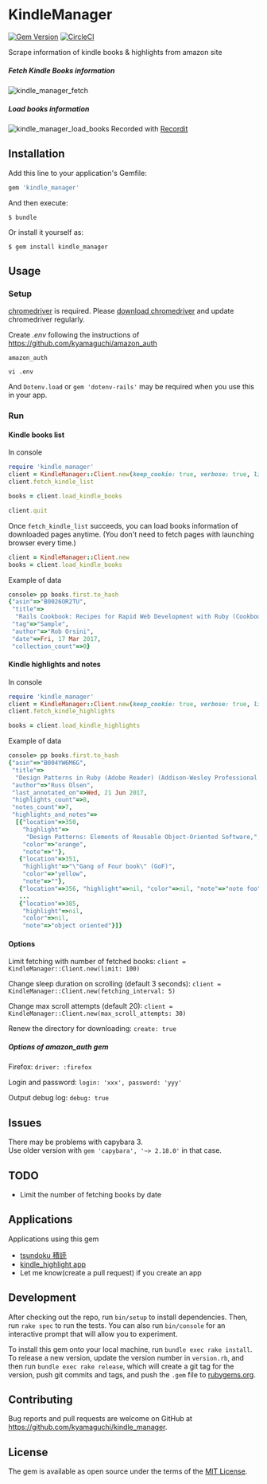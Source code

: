 # KindleManager

[![Gem Version](https://badge.fury.io/rb/kindle_manager.svg)](https://badge.fury.io/rb/kindle_manager)
[![CircleCI](https://circleci.com/gh/kyamaguchi/kindle_manager.svg?style=svg)](https://circleci.com/gh/kyamaguchi/kindle_manager)

Scrape information of kindle books & highlights from amazon site

##### Fetch Kindle Books information

![kindle_manager_fetch](https://cloud.githubusercontent.com/assets/275284/25068993/e3792780-22ae-11e7-9040-3a91d6b3dd08.gif)

##### Load books information

![kindle_manager_load_books](https://cloud.githubusercontent.com/assets/275284/25068999/139b3994-22af-11e7-9e57-3cd217fa82eb.gif)
Recorded with [Recordit](http://recordit.co/)

## Installation

Add this line to your application's Gemfile:

```ruby
gem 'kindle_manager'
```

And then execute:

    $ bundle

Or install it yourself as:

    $ gem install kindle_manager

## Usage

### Setup

[chromedriver](https://sites.google.com/chromium.org/driver/) is required. Please [download chromedriver](https://chromedriver.storage.googleapis.com/index.html) and update chromedriver regularly.  

Create _.env_ following the instructions of https://github.com/kyamaguchi/amazon_auth

```
amazon_auth

vi .env
```

And `Dotenv.load` or `gem 'dotenv-rails'` may be required when you use this in your app.

### Run

#### Kindle books list

In console

```ruby
require 'kindle_manager'
client = KindleManager::Client.new(keep_cookie: true, verbose: true, limit: 1000)
client.fetch_kindle_list

books = client.load_kindle_books

client.quit
```

Once `fetch_kindle_list` succeeds, you can load books information of downloaded pages anytime.
(You don't need to fetch pages with launching browser every time.)

```ruby
client = KindleManager::Client.new
books = client.load_kindle_books
```

Example of data

```ruby
console> pp books.first.to_hash
{"asin"=>"B0026OR2TU",
 "title"=>
  "Rails Cookbook: Recipes for Rapid Web Development with Ruby (Cookbooks (O'Reilly))",
 "tag"=>"Sample",
 "author"=>"Rob Orsini",
 "date"=>Fri, 17 Mar 2017,
 "collection_count"=>0}
```

#### Kindle highlights and notes

In console

```ruby
require 'kindle_manager'
client = KindleManager::Client.new(keep_cookie: true, verbose: true, limit: 10)
client.fetch_kindle_highlights

books = client.load_kindle_highlights
```

Example of data

```ruby
console> pp books.first.to_hash
{"asin"=>"B004YW6M6G",
 "title"=>
  "Design Patterns in Ruby (Adobe Reader) (Addison-Wesley Professional Ruby Series)",
 "author"=>"Russ Olsen",
 "last_annotated_on"=>Wed, 21 Jun 2017,
 "highlights_count"=>8,
 "notes_count"=>7,
 "highlights_and_notes"=>
  [{"location"=>350,
    "highlight"=>
     "Design Patterns: Elements of Reusable Object-Oriented Software,",
    "color"=>"orange",
    "note"=>""},
   {"location"=>351,
    "highlight"=>"\"Gang of Four book\" (GoF)",
    "color"=>"yellow",
    "note"=>""},
   {"location"=>356, "highlight"=>nil, "color"=>nil, "note"=>"note foo"},
   ...
   {"location"=>385,
    "highlight"=>nil,
    "color"=>nil,
    "note"=>"object oriented"}]}
```

#### Options

Limit fetching with number of fetched books: `client = KindleManager::Client.new(limit: 100)`

Change sleep duration on scrolling (default 3 seconds): `client = KindleManager::Client.new(fetching_interval: 5)`

Change max scroll attempts (default 20): `client = KindleManager::Client.new(max_scroll_attempts: 30)`

Renew the directory for downloading: `create: true`

##### Options of amazon_auth gem

Firefox: `driver: :firefox`

Login and password: `login: 'xxx', password: 'yyy'`

Output debug log: `debug: true`

## Issues

There may be problems with capybara 3.  
Use older version with `gem 'capybara', '~> 2.18.0'` in that case.

## TODO

- Limit the number of fetching books by date

## Applications

Applications using this gem

- [tsundoku 積読](https://github.com/kyamaguchi/tsundoku)
- [kindle_highlight app](https://github.com/kyamaguchi/kindle_highlight)
- Let me know(create a pull request) if you create an app

## Development

After checking out the repo, run `bin/setup` to install dependencies. Then, run `rake spec` to run the tests. You can also run `bin/console` for an interactive prompt that will allow you to experiment.

To install this gem onto your local machine, run `bundle exec rake install`. To release a new version, update the version number in `version.rb`, and then run `bundle exec rake release`, which will create a git tag for the version, push git commits and tags, and push the `.gem` file to [rubygems.org](https://rubygems.org).

## Contributing

Bug reports and pull requests are welcome on GitHub at https://github.com/kyamaguchi/kindle_manager.


## License

The gem is available as open source under the terms of the [MIT License](http://opensource.org/licenses/MIT).

